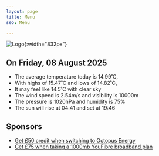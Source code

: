 ```yaml
---
layout: page
title: Menu
seo: Menu

---
```


![Logo](/images/logo.jpg){:width="832px"}

<!-- weather_marker starts -->
## On Friday, 08 August 2025

- The average temperature today is 14.99˚C,
- With highs of 15.47˚C and lows of 14.82˚C,
- It may feel like 14.5˚C with clear sky
- The wind speed is 2.54m/s and visibility is 10000m
- The pressure is 1020hPa and humidity is 75%
- The sun will rise at 04:41 and set at 19:46

<!-- weather_marker ends -->

## Sponsors

- [Get £50 credit when switching to Octopus Energy](https://bit.ly/3oD1nnS)
- [Get £75 when taking a 1000mb YouFibre broadband plan](https://aklam.io/91zWhU?)
